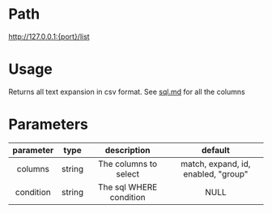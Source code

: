 # Path
http://127.0.0.1:{port}/list

# Usage

Returns all text expansion in csv format. See [sql.md](../sql.md) for all the columns

# Parameters

| parameter |  type  |       description       |               default               |
| :-------: | :----: | :---------------------: | :---------------------------------: |
|  columns  | string |  The columns to select  | match, expand, id, enabled, "group" |
| condition | string | The sql WHERE condition |                NULL                 |